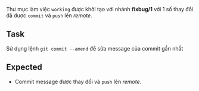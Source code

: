 Thư mục làm việc `working` được khởi tạo với nhánh **fixbug/1** với 1 số thay đổi đã được `commit` và `push` lên *remote*.

## Task
Sử dụng lệnh `git commit --amend` để sửa message của commit gần nhất

## Expected
- Commit message được thay đổi và `push` lên *remote*.
